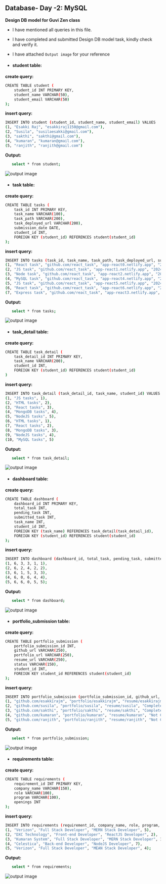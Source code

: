 ## Database- Day -2: MySQL   

**Design DB model for Guvi Zen class**   

 - I have mentioned all queries in this file.

 - I have completed and submitted Design DB model task, kindly check and verify it.   

 - I have attached `Output image` for your reference  

 - #### student table:   

**create query:**

``` bash
CREATE TABLE student (
	student_id INT PRIMARY KEY,
    student_name VARCHAR(50),
    student_email VARCHAR(50)
);
```

**insert query:**

``` bash
INSERT INTO student (student_id, student_name, student_email) VALUES 
(1, "Esakki Raj", "esakkiraj1150@gmail.com"),
(2, "Susila", "susilaesakki@gmail.com"),
(3, "sakthi", "sakthi@gmail.com"),
(4, "kumaran", "kumaran@gmail.com"),
(5, "ranjith", "ranjith@gmail.com")
```

**Output:**

 ``` bash 
    select * from student;
```

 ![output image](Output/student.PNG)

 - #### task table:   

**create query:**

``` bash
CREATE TABLE tasks (
	task_id INT PRIMARY KEY,
    task_name VARCHAR(100),
    task_path VARCHAR(200),
    task_deployed_url VARCHAR(200),
    submission_date DATE,
    student_id INT,
    FOREIGN KEY (student_id) REFERENCES student(student_id)
);
```

**insert query:**

``` bash
INSERT INTO tasks (task_id, task_name, task_path, task_deployed_url, submission_date, student_id) VALUES 
(1, "React task", "github.com/react_task", "app-react0.netlify.app", "2024-04-08", 1),
(2, "JS task", "github.com/react_task", "app-react1.netlify.app", "2024-04-09", 2),
(3, "Node task", "github.com/react_task", "app-react2.netlify.app", "2024-04-10", 3),
(4, "MySQL task", "github.com/react_task", "app-react4.netlify.app", "2024-04-07", 5),
(5, "JS task", "github.com/react_task", "app-react5.netlify.app", "2024-04-10", 1),
(6, "React task", "github.com/react_task", "app-react6.netlify.app", "2024-04-09", 2),
(7, "Express task", "github.com/react_task", "app-react3.netlify.app", "2024-04-08", 4)
```

**Output:**

 ``` bash 
    select * from tasks;
```

 ![output image](Output/tasktable.PNG)

- #### task_detail table:   

**create query:**

``` bash
CREATE TABLE task_detail (
	task_detail_id INT PRIMARY KEY,
    task_name VARCHAR(200),
    student_id INT,
    FOREIGN KEY (student_id) REFERENCES student(student_id)
)
```

**insert query:**

``` bash
INSERT INTO task_detail (task_detail_id, task_name, student_id) VALUES 
(1, "JS tasks", 1),
(2, "HTML tasks", 2),
(3, "React tasks", 3),
(4, "MongoDB tasks", 4),
(5, "NodeJS tasks", 5),
(6, "HTML tasks", 1),
(7, "React tasks", 2),
(8, "MongoDB tasks", 3),
(9, "NodeJS tasks", 4),
(10, "MySQL tasks", 5)
```

**Output:**

 ``` bash 
    select * from task_detail;
```

 ![output image](Output/task_detail.PNG)

- #### dashboard table:    

**create query:**

``` bash
CREATE TABLE dashboard (
	dashboard_id INT PRIMARY KEY,
    total_task INT,
    pending_task INT,
    submitted_task INT,
    task_name INT, 
	student_id INT,
    FOREIGN KEY (task_name) REFERENCES task_detail(task_detail_id),
    FOREIGN KEY (student_id) REFERENCES student(student_id)
);
```

**insert query:**

``` bash
INSERT INTO dashboard (dashboard_id, total_task, pending_task, submitted_task, task_name, student_id) VALUES
(1, 6, 3, 3, 1, 1),
(2, 6, 2, 4, 2, 2),
(3, 6, 1, 5, 3, 3),
(4, 6, 0, 6, 4, 4),
(5, 6, 6, 0, 5, 5);
```

**Output:**

 ``` bash 
    select * from dashboard;
```

 ![output image](Output/dashboard.PNG)

 - #### portfolio_submission table:   

**create query:**

``` bash
CREATE TABLE portfolio_submission (
	portfolio_submission_id INT,
    github_url VARCHAR(250),
    portfolio_url VARCHAR(250),
    resume_url VARCHAR(250),
    status VARCHAR(150),
    student_id INT,
    FOREIGN KEY student_id REFERENCES student(student_id)
);
```

**insert query:**

``` bash
INSERT INTO portfolio_submission (portfolio_submission_id, github_url, portfolio_url, resume_url, submission_status, student_id) VALUES
(1, "github.com/esakkirajm", "portfolio/esakkirajm", "resume/esakkirajm", "Completed", 1),
(2, "github.com/susila", "portfolio/susila", "resume/susila", "Completed", 2),
(3, "github.com/sakthi", "portfolio/sakthi", "resume/sakthi", "Completed", 3),
(4, "github.com/kumaran", "portfolio/kumaran", "resume/kumaran", "Not Completed", 4),
(5, "github.com/ranjith", "portfolio/ranjith", "resume/ranjith", "Not Completed", 5)
```

**Output:**

 ``` bash 
    select * from portfolio_submission;
```

 ![output image](Output/portfolio.PNG)

 - #### requirements table:   

**create query:**

``` bash
CREATE TABLE requirements (
	requirement_id INT PRIMARY KEY,
    company_name VARCHAR(150),
    role VARCHAR(100),
    program VARCHAR(100),
    openings INT
);
```

**insert query:**

``` bash
INSERT INTO requirements (requirement_id, company_name, role, program, openings) VALUES 
(1, "Verizon", "Full Stack Developer", "MERN Stack Developer", 5),
(2, "DXC Technology", "Front-end Developer", "ReactJS Developer", 2),
(3, "Kumaran System", "Full Stack Developer", "MERN Stack Developer", 1),
(4, "Celestica", "Back-end Developer", "NodeJS Developer", 7),
(5, "Verizon", "Full Stack Developer", "MEAN Stack Developer", 4);
```

**Output:**

 ``` bash 
    select * from requirements;
```

 ![output image](Output/requirements.PNG)